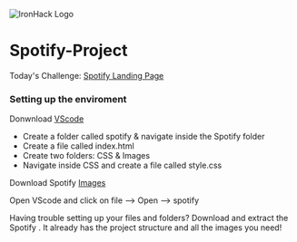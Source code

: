 ![IronHack Logo](https://user-images.githubusercontent.com/36512182/51620133-a4c4ec80-1f29-11e9-8ec7-ad5635578a36.png)
# Spotify-Project

Today's Challenge: [Spotify Landing Page](http://ironhack.github.io/euro-coding-challenge/spotify/)

### Setting up the enviroment 

Donwnload [VScode](https://code.visualstudio.com)

- Create a folder called spotify & navigate inside the Spotify folder
- Create a file called index.html
- Create two folders: CSS & Images
- Navigate inside CSS and create a file called style.css 

Download Spotify [Images](https://bit.ly/2G1igqW)


Open VScode and click on file --> Open --> spotify 


Having trouble setting up your files and folders? Download and extract the Spotify . It already has the project structure and all the images you need!

